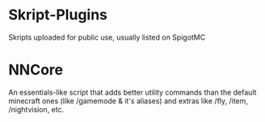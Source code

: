 # Skript-Plugins
Skripts uploaded for public use, usually listed on SpigotMC

# NNCore
An essentials-like script that adds better utility commands than the default minecraft ones (like /gamemode & it's aliases) and extras like /fly, /item, /nightvision, etc.
